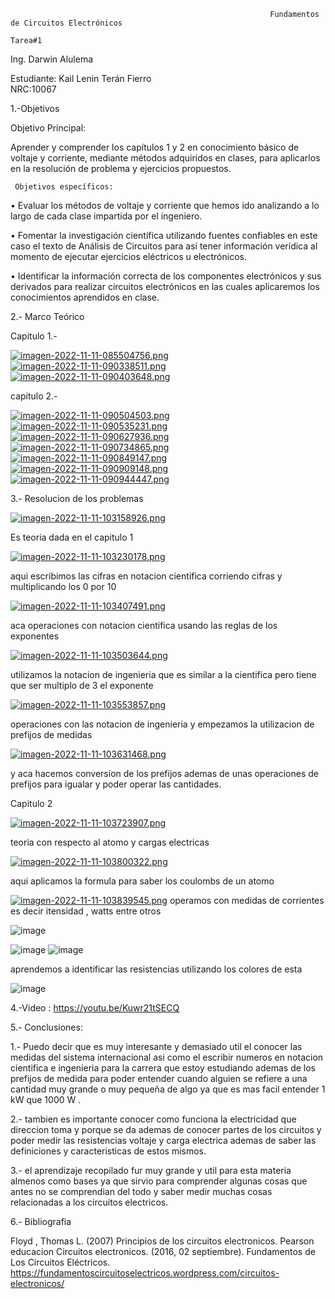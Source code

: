                                                               Fundamentos de Circuitos Electrónicos
                                                                             Tarea#1
Ing. Darwin Alulema

Estudiante: Kail Lenin Terán Fierro                                                                                              
NRC:10067

1.-Objetivos

 Objetivo Principal: 
 
 Aprender y comprender los capítulos 1 y 2 en conocimiento básico de voltaje y corriente, mediante métodos adquiridos en clases, para aplicarlos en la resolución de problema y ejercicios propuestos.
   
	 Objetivos específicos:
•	Evaluar los métodos de voltaje y corriente que hemos ido analizando a lo largo de cada clase impartida por el ingeniero.

•	Fomentar la investigación científica utilizando fuentes confiables en este caso el texto de Análisis de Circuitos para así tener información verídica al momento de ejecutar ejercicios eléctricos u electrónicos. 

•	Identificar la información correcta de los componentes electrónicos y sus derivados para realizar circuitos electrónicos en las cuales aplicaremos los conocimientos aprendidos en clase.

    

2.- Marco Teórico

Capitulo 1.-  

[![imagen-2022-11-11-085504756.png](https://i.postimg.cc/hGkwR5dT/imagen-2022-11-11-085504756.png)](https://postimg.cc/SXGVWVVx)
[![imagen-2022-11-11-090338511.png](https://i.postimg.cc/nV2sRsgY/imagen-2022-11-11-090338511.png)](https://postimg.cc/PNLrNqtP)
[![imagen-2022-11-11-090403648.png](https://i.postimg.cc/B6s6NsCV/imagen-2022-11-11-090403648.png)](https://postimg.cc/jWgtdpmH)

capitulo 2.- 

[![imagen-2022-11-11-090504503.png](https://i.postimg.cc/VL3zDmfW/imagen-2022-11-11-090504503.png)](https://postimg.cc/gnH9096x)
[![imagen-2022-11-11-090535231.png](https://i.postimg.cc/QCFrJnvz/imagen-2022-11-11-090535231.png)](https://postimg.cc/GTnNczLP)
[![imagen-2022-11-11-090627936.png](https://i.postimg.cc/dVYVJwbt/imagen-2022-11-11-090627936.png)](https://postimg.cc/LnxpTK4r)
[![imagen-2022-11-11-090734865.png](https://i.postimg.cc/QMMsMt0s/imagen-2022-11-11-090734865.png)](https://postimg.cc/PC003dgF)
[![imagen-2022-11-11-090849147.png](https://i.postimg.cc/K8qwJ5DS/imagen-2022-11-11-090849147.png)](https://postimg.cc/k2ST5KHf)
[![imagen-2022-11-11-090909148.png](https://i.postimg.cc/KvmWbW9h/imagen-2022-11-11-090909148.png)](https://postimg.cc/7bQ9MK8K)
[![imagen-2022-11-11-090944447.png](https://i.postimg.cc/gjgHmgJG/imagen-2022-11-11-090944447.png)](https://postimg.cc/YLmWxfYP)

3.- Resolucion de los problemas 

[![imagen-2022-11-11-103158926.png](https://i.postimg.cc/65rKwQDj/imagen-2022-11-11-103158926.png)](https://postimg.cc/9rQKYcXZ)

Es teoria dada en el capitulo 1 

[![imagen-2022-11-11-103230178.png](https://i.postimg.cc/nrxd1n0r/imagen-2022-11-11-103230178.png)](https://postimg.cc/vgPLYwRw)

aqui escribimos las cifras en notacion cientifica corriendo cifras y multiplicando los 0 por 10 

[![imagen-2022-11-11-103407491.png](https://i.postimg.cc/cC1RHCFR/imagen-2022-11-11-103407491.png)](https://postimg.cc/YGVGDrK0)

aca operaciones con notacion cientifica usando las reglas de los exponentes 

[![imagen-2022-11-11-103503644.png](https://i.postimg.cc/t4GgtwHf/imagen-2022-11-11-103503644.png)](https://postimg.cc/6yzwBHqL)

utilizamos la notacion de ingenieria que es similar a la cientifica pero tiene que ser multiplo de 3 el exponente 

[![imagen-2022-11-11-103553857.png](https://i.postimg.cc/nc4X5pTZ/imagen-2022-11-11-103553857.png)](https://postimg.cc/D8zf4VtY)

operaciones con las notacion de ingenieria y empezamos la utilizacion de prefijos de medidas

[![imagen-2022-11-11-103631468.png](https://i.postimg.cc/K8c8HLRr/imagen-2022-11-11-103631468.png)](https://postimg.cc/VdTwSJ9d)

y aca hacemos conversion de los prefijos ademas de unas operaciones de prefijos  para igualar y poder operar las cantidades.

Capitulo 2 

[![imagen-2022-11-11-103723907.png](https://i.postimg.cc/PJdg5bGS/imagen-2022-11-11-103723907.png)](https://postimg.cc/BLwYhKnF)

teoria con respecto al atomo y cargas electricas 

[![imagen-2022-11-11-103800322.png](https://i.postimg.cc/tCMMKGgS/imagen-2022-11-11-103800322.png)](https://postimg.cc/Mv15B4VV)
 
 aqui aplicamos la formula para saber los coulombs de un atomo 
 
[![imagen-2022-11-11-103839545.png](https://i.postimg.cc/y80yvM3S/imagen-2022-11-11-103839545.png)](https://postimg.cc/jDdfjkXs)
 operamos con medidas de corrientes es decir itensidad , watts entre otros 
 
![image](https://user-images.githubusercontent.com/117742027/201374169-74783dac-0046-4b7f-b13b-d4e15149cff3.png)

![image](https://user-images.githubusercontent.com/117742027/201374224-ff120984-2255-484e-b333-86993ae71518.png)
![image](https://user-images.githubusercontent.com/117742027/201374545-22a76951-4909-45ba-b883-cb9ce1165cd6.png)

aprendemos a identificar las resistencias utilizando los colores de esta 

![image](https://user-images.githubusercontent.com/117742027/201374716-f91de730-d031-4111-b9b9-93ae7adff90c.png)

4.-Video : https://youtu.be/Kuwr21tSECQ

5.- Conclusiones: 

1.- Puedo decir que es muy interesante y demasiado util el conocer las medidas del sistema internacional asi como el escribir numeros en notacion cientifica e ingenieria para la carrera que estoy estudiando ademas de los prefijos de medida para poder entender cuando alguien se refiere a una cantidad muy grande o muy pequeña de algo ya que es mas facil entender 1 kW que 1000 W .

2.- tambien es importante conocer como funciona la electricidad que direccion toma y porque se da ademas de conocer partes de los circuitos y poder medir las resistencias voltaje y carga electrica ademas de saber las definiciones y caracteristicas de estos mismos.

3.- el aprendizaje recopilado fur muy grande y util para esta materia almenos como bases ya que sirvio para comprender algunas cosas que antes no se comprendian del todo y saber medir muchas cosas relacionadas a los circuitos electricos.

6.- Bibliografia

Floyd , Thomas L. (2007) Principios de los circuitos electronicos. Pearson educacion
 Circuitos electronicos. (2016, 02 septiembre). Fundamentos de Los Circuitos Eléctricos. https://fundamentoscircuitoselectricos.wordpress.com/circuitos-electronicos/


